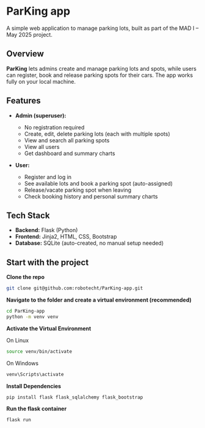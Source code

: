 # ParKing app

A simple web application to manage parking lots, built as part of the MAD I – May 2025 project.

## Overview

**ParKing** lets admins create and manage parking lots and spots, while users can register, book and release parking spots for their cars. The app works fully on your local machine.

## Features

- **Admin (superuser):**
  - No registration required
  - Create, edit, delete parking lots (each with multiple spots)
  - View and search all parking spots
  - View all users
  - Get dashboard and summary charts

- **User:**
  - Register and log in
  - See available lots and book a parking spot (auto-assigned)
  - Release/vacate parking spot when leaving
  - Check booking history and personal summary charts

## Tech Stack

- **Backend:** Flask (Python)
- **Frontend:** Jinja2, HTML, CSS, Bootstrap
- **Database:** SQLite (auto-created, no manual setup needed)

## Start with the project

**Clone the repo**

```bash
git clone git@github.com:robotecht/ParKing-app.git
```

**Navigate to the folder and create a virtual environment (recommended)**
```bash
cd ParKing-app
python -m venv venv
```
**Activate the Virtual Environment**

On Linux
```bash
source venv/bin/activate
```
On Windows
```bash
venv\Scripts\activate
```
**Install Dependencies**
```bash
pip install flask flask_sqlalchemy flask_bootstrap

```
**Run the flask container**
```bash
flask run
```